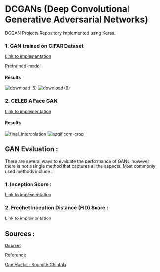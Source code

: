 # DCGANs (Deep Convolutional Generative Adversarial Networks) 

DCGAN Projects Repository implemented using Keras.

### 1. GAN trained on CIFAR Dataset 
[Link to implementation](https://github.com/sumansid/DCGANs/tree/master/CIFAR%20GAN)

[Pretrained-model](https://github.com/sumansid/DCGANs/blob/master/CIFAR%20GAN/generator_model_110.h5)
#### Results 
![download (5)](https://user-images.githubusercontent.com/53033648/84828796-9f6fb280-aff4-11ea-9a2f-ff0c892b857e.png)
![download (6)](https://user-images.githubusercontent.com/53033648/84828799-a0084900-aff4-11ea-817a-a588a6743386.png)

### 2. CELEB A Face GAN

[Link to implementation](https://github.com/sumansid/DCGANs/tree/master/Celeb%20Face%20GAN)

#### Results 
![final_interpolation](https://user-images.githubusercontent.com/53033648/85073689-3b322780-b189-11ea-94c5-853cf57e78ea.png)
![ezgif com-crop](https://user-images.githubusercontent.com/53033648/85082100-e21fbf00-b19b-11ea-8904-8f388c1ef46c.gif)


## GAN Evaluation : 

There are several ways to evaluate the performance of GANs, however there is not a single method that captures all the aspects. Most commonly used methods include : 

### 1. Inception Score : 

[Link to implementation](https://github.com/sumansid/DCGAN-Keras/blob/master/Evaluation/inception_score_implementation.py)

### 2. Frechet Inception Distance (FID) Score : 

[Link to implementation]()



## Sources : 

[Dataset](https://www.kaggle.com/jessicali9530/celeba-dataset)

[Reference](https://machinelearningmastery.com/generative_adversarial_networks/)

[Gan Hacks - Soumith Chintala](https://github.com/soumith/ganhacks)


